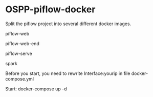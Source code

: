 # OSPP-piflow-docker
Split the piflow project into several different docker images.

piflow-web

piflow-web-end

piflow-serve

spark

Before you start, you need to rewrite Interface:yourip  in file docker-compose.yml

Start:
docker-compose up -d
